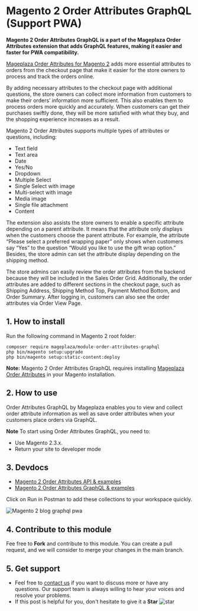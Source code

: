 # Magento 2 Order Attributes GraphQL (Support PWA)

**Magento 2 Order Attributes GraphQL is a part of the Mageplaza Order Attributes extension that adds GraphQL features, making it easier and faster for PWA compatibility.**

[Mageplaza Order Attributes for Magento 2](https://www.mageplaza.com/magento-2-order-attributes/) adds more essential attributes to orders from the checkout page that make it easier for the store owners to process and track the orders online. 

By adding necessary attributes to the checkout page with additional questions, the store owners can collect more information from customers to make their orders’ information more sufficient. This also enables them to process orders more quickly and accurately. When customers can get their purchases swiftly done, they will be more satisfied with what they buy, and the shopping experience increases as a result. 

Magento 2 Order Attributes supports multiple types of attributes or questions, including: 
- Text field
- Text area
- Date
- Yes/No
- Dropdown
- Multiple Select
- Single Select with image
- Multi-select with image
- Media image
- Single file attachment
- Content

The extension also assists the store owners to enable a specific attribute depending on a parent attribute. It means that the attribute only displays when the customers choose the parent attribute. For example, the attribute “Please select a preferred wrapping paper” only shows  when customers say “Yes” to the question “Would you like to use the gift wrap option.” Besides, the store admin can set the attribute display depending on the shipping method. 

The store admins can easily review the order attributes from the backend because they will be included in the Sales Order Grid. Additionally, the order attributes are added to different sections in the checkout page, such as Shipping Address, Shipping Method Top, Payment Method Bottom, and Order Summary. After logging in, customers can also see the order attributes via Order View Page. 

## 1. How to install
Run the following command in Magento 2 root folder:

```
composer require mageplaza/module-order-attributes-graphql
php bin/magento setup:upgrade
php bin/magento setup:static-content:deploy
```

**Note:** 
Magento 2 Order Attributes GraphQL requires installing [Mageplaza Order Attributes](https://www.mageplaza.com/magento-2-order-attributes/) in your Magento installation. 

## 2. How to use
Order Attributes GraphQL by Mageplaza enables you to view and collect order attribute information as well as save order attributes when your customers place orders via GraphQL. 

**Note**
To start using Order Attributes GraphQL, you need to:
- Use Magento 2.3.x. 
- Return your site to developer mode

## 3. Devdocs 
- [Magento 2 Order Attributes API & examples](https://documenter.getpostman.com/view/10589000/Szf5399x)
- [Magento 2 Order Attributes GraphQL & examples](https://documenter.getpostman.com/view/10589000/Szf539EJ)

Click on Run in Postman to add these collections to your workspace quickly. 

![Magento 2 blog graphql pwa](https://i.imgur.com/lhsXlUR.gif)

## 4. Contribute to this module

Fee free to **Fork** and contribute to this module. You can create a pull request, and we will consider to merge your changes in the main branch. 

## 5. Get support 

- Feel free to [contact us](https://www.mageplaza.com/contact.html) if you want to discuss more or have any questions. Our support team is always willing to hear your voices and resolve your problems. 
- If this post is helpful for you, don't hesitate to give it a **Star** ![star](https://i.imgur.com/S8e0ctO.png)

